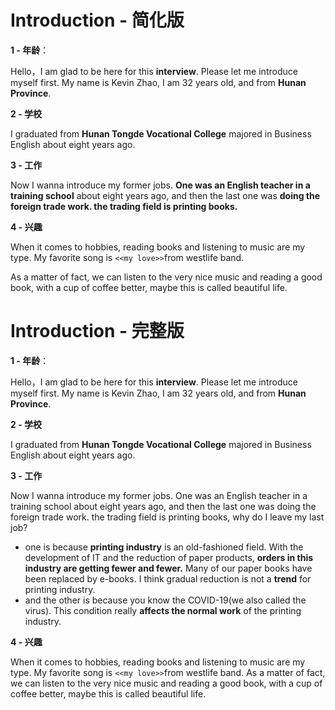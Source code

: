 # Introduction - 简化版

**1 - 年龄**：

Hello，I am glad to be here for this **interview**. Please let me introduce myself first. My name is Kevin Zhao, I am 32 years old, and from **Hunan Province**.

**2 - 学校**

I graduated from **Hunan Tongde Vocational College** majored in Business English about eight years ago. 

**3 - 工作**

Now I wanna introduce my former jobs. **One was an English teacher in a training school** about eight years ago, and then the last one was **doing the foreign trade work. the trading field is printing books.**

**4 - 兴趣**

When it comes to hobbies, reading books and listening to music are my type. My favorite song is `<<my love>>`from westlife band. 

As a matter of fact, we can listen to the very nice music and reading a good book, with a cup of coffee better, maybe this is called beautiful life.





# Introduction - 完整版

**1 - 年龄**：

Hello，I am glad to be here for this **interview**. Please let me introduce myself first. My name is Kevin Zhao, I am 32 years old, and from **Hunan Province**.

**2 - 学校**

I graduated from **Hunan Tongde Vocational College** majored in Business English about eight years ago. 

**3 - 工作**

Now I wanna introduce my former jobs. One was an English teacher in a training school about eight years ago, and then the last one was doing the foreign trade work. the trading field is printing books, why do I leave my last job? 

- one is because **printing industry** is an old-fashioned field. With the development of IT and the reduction of paper products, **orders in this industry are getting fewer and fewer.** Many of our paper books have been replaced by e-books. I think gradual reduction is not a **trend** for printing industry.
- and the other is because you know the COVID-19(we  also called the virus). This condition really **affects the normal work** of the printing industry.

**4 - 兴趣**

When it comes to hobbies, reading books and listening to music are my type. My favorite song is `<<my love>>`from westlife band. As a matter of fact, we can listen to the very nice music and reading a good book, with a cup of coffee better, maybe this is called beautiful life.

